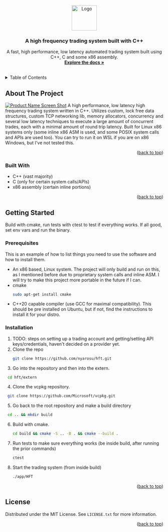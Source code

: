 <!-- Improved compatibility of back to top link: See: https://github.com/othneildrew/Best-README-Template/pull/73 -->
<a name="readme-top"></a>

<!-- PROJECT LOGO -->
<br />
<div align="center">
  <a href="https://github.com/nyarosu/hft">
    <img src="https://miro.medium.com/v2/resize:fit:1358/1*795TCPCY9EnT8lB7j49MZg.jpeg" alt="Logo" width="80" height="80">
  </a>

<h3 align="center">A high frequency trading system built with C++</h3>

  <p align="center">
    A fast, high performance, low latency automated trading system built using C++, C and some x86 assembly.
    <br />
    <a href="https://github.com/nyarosu/hft/docs/html/index.html"><strong>Explore the docs »</strong></a>
    <br />
    <br />
  </p>
</div>



<!-- TABLE OF CONTENTS -->
<details>
  <summary>Table of Contents</summary>
  <ol>
    <li>
      <a href="#about-the-project">About The Project</a>
      <ul>
        <li><a href="#built-with">Built With</a></li>
      </ul>
    </li>
    <li>
      <a href="#getting-started">Getting Started</a>
      <ul>
        <li><a href="#prerequisites">Prerequisites</a></li>
        <li><a href="#installation">Installation</a></li>
      </ul>
    </li>
    <li><a href="#usage">Usage</a></li>
    <li><a href="#roadmap">Roadmap</a></li>
    <li><a href="#contributing">Contributing</a></li>
    <li><a href="#license">License</a></li>
    <li><a href="#contact">Contact</a></li>
    <li><a href="#acknowledgments">Acknowledgments</a></li>
  </ol>
</details>



<!-- ABOUT THE PROJECT -->
## About The Project

[![Product Name Screen Shot][product-screenshot]](https://example.com)
A high performance, low latency high frequency trading system written in C++. Utilizes custom, lock free data structures, custom TCP networking lib, memory allocators, concurrency and several low latency techniques to execute a large amount of concurrent trades, each with a minimal amount of round trip latency.
Built for Linux x86 systems only (some inline x86 ASM is used, and some POSIX system calls and APIs are used too). You can try to run it on WSL if you are on x86 Windows, but I've not tested this.
<p align="right">(<a href="#readme-top">back to top</a>)</p>



### Built With

* C++ (vast majority)
* C (only for certain system calls/APIs)
* x86 assembly (certain inline portions)

<p align="right">(<a href="#readme-top">back to top</a>)</p>



<!-- GETTING STARTED -->
## Getting Started

Build with cmake, run tests with ctest to test if everything works. If all good, set env vars and run the binary.

### Prerequisites

This is an example of how to list things you need to use the software and how to install them.
* An x86 based, Linux system. The project will only build and run on this, as I mentioned before due to proprietary system calls and inline ASM. I will try to make this project more portable in the future if I can.
* cmake
  ```sh
  sudo apt-get install cmake
  ```
* C++20 capable compiler (use GCC for maximal compatibility). This should be pre installed on Ubuntu, but if not, find the instructions to install it for your distro. 

### Installation

1. TODO: steps on setting up a trading account and getting/setting API keys/credentials, haven't decided on a provider yet.
2. Clone the repo
   ```sh
   git clone https://github.com/nyarosu/hft.git
   ```
3.  Go into the repository and then into the extern.
  ```sh
   cd hft/extern
   ```
4.  Clone the vcpkg repository.
  ```sh
   git clone https://github.com/Microsoft/vcpkg.git
   ```
5. Go back to the root repository and make a build directory
  ```sh
   cd .. && mkdir build
   ```
6. Build with cmake. 
   ```sh
   cd build && cmake -S .. -B . && cmake --build .
   ```
7. Run tests to make sure everything works (be inside build, after running the prior commands)
   ```sh
   ctest
   ```
8. Start the trading system (from inside build)
   ```sh
   ./app/HFT
   ```


<p align="right">(<a href="#readme-top">back to top</a>)</p>









<!-- LICENSE -->
## License

Distributed under the MIT License. See `LICENSE.txt` for more information.

<p align="right">(<a href="#readme-top">back to top</a>)</p>




<!-- MARKDOWN LINKS & IMAGES -->
<!-- https://www.markdownguide.org/basic-syntax/#reference-style-links -->
[contributors-shield]: https://img.shields.io/github/contributors/github_username/repo_name.svg?style=for-the-badge
[contributors-url]: https://github.com/github_username/repo_name/graphs/contributors
[forks-shield]: https://img.shields.io/github/forks/github_username/repo_name.svg?style=for-the-badge
[forks-url]: https://github.com/github_username/repo_name/network/members
[stars-shield]: https://img.shields.io/github/stars/github_username/repo_name.svg?style=for-the-badge
[stars-url]: https://github.com/github_username/repo_name/stargazers
[issues-shield]: https://img.shields.io/github/issues/github_username/repo_name.svg?style=for-the-badge
[issues-url]: https://github.com/github_username/repo_name/issues
[license-shield]: https://img.shields.io/github/license/github_username/repo_name.svg?style=for-the-badge
[license-url]: https://github.com/github_username/repo_name/blob/master/LICENSE.txt
[linkedin-shield]: https://img.shields.io/badge/-LinkedIn-black.svg?style=for-the-badge&logo=linkedin&colorB=555
[linkedin-url]: https://linkedin.com/in/linkedin_username
[product-screenshot]: images/screenshot.png
[Next.js]: https://img.shields.io/badge/next.js-000000?style=for-the-badge&logo=nextdotjs&logoColor=white
[Next-url]: https://nextjs.org/
[React.js]: https://img.shields.io/badge/React-20232A?style=for-the-badge&logo=react&logoColor=61DAFB
[React-url]: https://reactjs.org/
[Vue.js]: https://img.shields.io/badge/Vue.js-35495E?style=for-the-badge&logo=vuedotjs&logoColor=4FC08D
[Vue-url]: https://vuejs.org/
[Angular.io]: https://img.shields.io/badge/Angular-DD0031?style=for-the-badge&logo=angular&logoColor=white
[Angular-url]: https://angular.io/
[Svelte.dev]: https://img.shields.io/badge/Svelte-4A4A55?style=for-the-badge&logo=svelte&logoColor=FF3E00
[Svelte-url]: https://svelte.dev/
[Laravel.com]: https://img.shields.io/badge/Laravel-FF2D20?style=for-the-badge&logo=laravel&logoColor=white
[Laravel-url]: https://laravel.com
[Bootstrap.com]: https://img.shields.io/badge/Bootstrap-563D7C?style=for-the-badge&logo=bootstrap&logoColor=white
[Bootstrap-url]: https://getbootstrap.com
[JQuery.com]: https://img.shields.io/badge/jQuery-0769AD?style=for-the-badge&logo=jquery&logoColor=white
[JQuery-url]: https://jquery.com 
